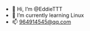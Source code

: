 - 👋 Hi, I’m @EddieTTT
- 🌱 I’m currently learning Linux
- 📫 964914545@qq.com

<!---
EddieTTT/EddieTTT is a ✨ special ✨ repository because its `README.md` (this file) appears on your GitHub profile.
You can click the Preview link to take a look at your changes.
--->
